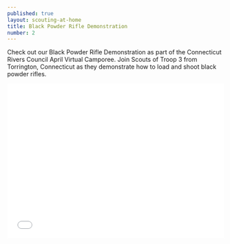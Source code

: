 ```yaml
---
published: true
layout: scouting-at-home
title: Black Powder Rifle Demonstration
number: 2
---
```


Check out our Black Powder Rifle Demonstration as part of the Connecticut Rivers Council April Virtual Camporee. Join Scouts of Troop 3 from Torrington, Connecticut as they demonstrate how to load and shoot black powder rifles.

<iframe style="max-width: 640px; width: 100%; height: 360px; border: none;" src="//www.youtube-nocookie.com/embed/KhLKru0FdpU" allowfullscreen></iframe>
